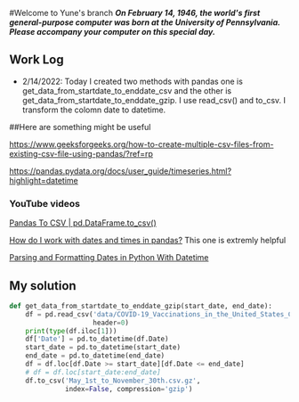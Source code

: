 #Welcome to Yune's branch
***On February 14, 1946, the world's first general-purpose computer was born at the University of Pennsylvania. Please accompany your computer on this special day.***
## Work Log
- 2/14/2022:
Today I created two methods with pandas one is get_data_from_startdate_to_enddate_csv and the other is get_data_from_startdate_to_enddate_gzip. 
I use read_csv() and to_csv. I transform the colomn date to datetime.

##Here are something might be useful

https://www.geeksforgeeks.org/how-to-create-multiple-csv-files-from-existing-csv-file-using-pandas/?ref=rp

https://pandas.pydata.org/docs/user_guide/timeseries.html?highlight=datetime

### YouTube videos
[Pandas To CSV | pd.DataFrame.to_csv()](https://www.youtube.com/watch?v=UE0BbRdEFYA)

[How do I work with dates and times in pandas?](https://www.youtube.com/watch?v=yCgJGsg0Xa4) This one is extremly helpful

[Parsing and Formatting Dates in Python With Datetime](https://www.youtube.com/watch?v=zY02utxcauo)
## My solution
```python
def get_data_from_startdate_to_enddate_gzip(start_date, end_date):
    df = pd.read_csv('data/COVID-19_Vaccinations_in_the_United_States_County.csv.gz', compression='gzip',
                     header=0)
    print(type(df.iloc[1]))
    df['Date'] = pd.to_datetime(df.Date)
    start_date = pd.to_datetime(start_date)
    end_date = pd.to_datetime(end_date)
    df = df.loc[df.Date >= start_date][df.Date <= end_date]
    # df = df.loc[start_date:end_date]
    df.to_csv('May_1st_to_November_30th.csv.gz',
              index=False, compression='gzip')
```